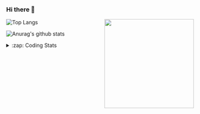### Hi there 👋

<!--
**tao8687/tao8687** is a ✨ _special_ ✨ repository because its `README.md` (this file) appears on your GitHub profile.

Here are some ideas to get you started:

- 🔭 I’m currently working on ...
- 🌱 I’m currently learning ...
- 👯 I’m looking to collaborate on ...
- 🤔 I’m looking for help with ...
- 💬 Ask me about ...
- 📫 How to reach me: ...
- 😄 Pronouns: ...
- ⚡ Fun fact: ...
-->

<img align='right' src="https://media.giphy.com/media/M9gbBd9nbDrOTu1Mqx/giphy.gif" width="240">

  
![Top Langs](https://github-readme-stats.vercel.app/api/top-langs/?username=tao8687&layout=compact&title_color=23238E&text_color=A67D3D)

![Anurag's github stats](https://github-readme-stats.vercel.app/api?username=tao8687&show_icons=true&&text_color=A67D3D&title_color=23238E&show_icons=false&count_private=true&hide=stars)

<details>
  <summary>:zap: Coding Stats</summary>
  <br>
    
<!--START_SECTION:waka-->

```txt
From: 03 December 2024 - To: 10 December 2024

C++                17 hrs 13 mins  ██████████████░░░░░░░░░░░   56.66 %
YAML               4 hrs 59 mins   ████░░░░░░░░░░░░░░░░░░░░░   16.43 %
reStructuredText   2 hrs 9 mins    █▓░░░░░░░░░░░░░░░░░░░░░░░   07.09 %
Other              1 hr 44 mins    █▒░░░░░░░░░░░░░░░░░░░░░░░   05.74 %
C                  58 mins         ▓░░░░░░░░░░░░░░░░░░░░░░░░   03.22 %
```

<!--END_SECTION:waka-->
</details>
